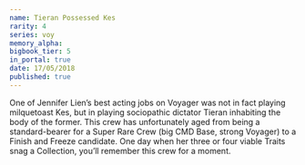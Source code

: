 ```yaml
---
name: Tieran Possessed Kes
rarity: 4
series: voy
memory_alpha:
bigbook_tier: 5
in_portal: true
date: 17/05/2018
published: true
---
```


One of Jennifer Lien’s best acting jobs on Voyager was not in fact playing milquetoast Kes, but in playing sociopathic dictator Tieran inhabiting the body of the former. This crew has unfortunately aged from being a standard-bearer for a Super Rare Crew (big CMD Base, strong Voyager) to a Finish and Freeze candidate. One day when her three or four viable Traits snag a Collection, you’ll remember this crew for a moment.
